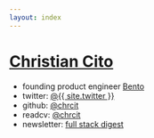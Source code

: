 ```yaml
---
layout: index
---
```


<h1 class="site-title"><a href="{{ site.url }}">Christian Cito</a></h1>
<ul class="site-list">
  <li><span>founding product engineer</span> <a target="_blank" href="https://bento.me">Bento</a></li> 
  <li><span>twitter:</span> <a target="_blank" href="https://twitter.com/{{ site.twitter }}">@{{ site.twitter }}</a></li>
  <li><span>github:</span> <a target="_blank" href="https://github.com/chrcit">@chrcit</a></li>
  <li><span>readcv:</span> <a target="_blank" href="https://read.cv/chrcit">@chrcit</a></li>
  <li><span>newsletter:</span> <a target="_blank" href="https://app.mailbrew.com/chrcit/devs-fh98L5BO4g2T">full stack digest</a></li>
</ul>
